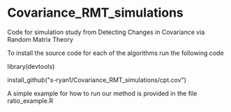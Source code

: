 # Covariance_RMT_simulations
Code for simulation study from Detecting Changes in Covariance via Random Matrix Theory

To install the source code for each of the algorithms run the following code

library(devtools)

install_github("s-ryan1/Covariance_RMT_simulations/cpt.cov")

A simple example for how to run our method is provided in the file ratio_example.R
